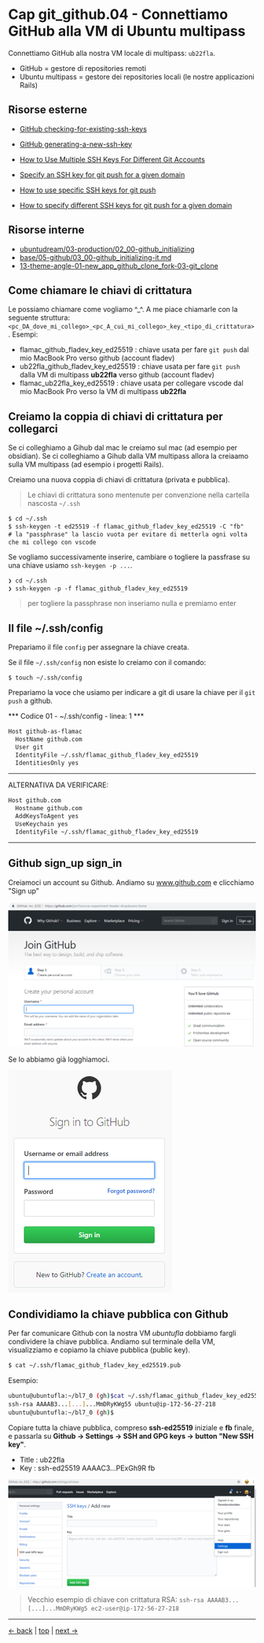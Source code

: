 # <a name="top"></a> Cap git_github.04 - Connettiamo GitHub alla VM di Ubuntu multipass

Connettiamo GitHub alla nostra VM locale di multipass: `ub22fla`.

- GitHub = gestore di repositories remoti
- Ubuntu multipass = gestore dei repositories locali (le nostre applicazioni Rails)



## Risorse esterne

- [GitHub checking-for-existing-ssh-keys](https://help.github.com/en/articles/checking-for-existing-ssh-keys)
- [GitHub generating-a-new-ssh-key](https://help.github.com/en/articles/generating-a-new-ssh-key-and-adding-it-to-the-ssh-agent)
- [How to Use Multiple SSH Keys For Different Git Accounts](https://theboreddev.com/use-multiple-ssh-keys-different-git-accounts/#google_vignette)
- [Specify an SSH key for git push for a given domain](https://stackoverflow.com/questions/7927750/specify-an-ssh-key-for-git-push-for-a-given-domain)

- [How to use specific SSH keys for git push](https://medium.com/@michael.rhema/how-to-use-specific-ssh-keys-for-git-push-4ecf3b31eeb4)
- [How to specify different SSH keys for git push for a given domain](https://thucnc.medium.com/how-to-specify-different-ssh-keys-for-git-push-for-a-given-domain-bef56639dc02)



## Risorse interne

- [ubuntudream/03-production/02_00-github_initializing]()
- [base/05-github/03_00-github_initializing-it.md]()
- [13-theme-angle-01-new_app_github_clone_fork-03-git_clone]()



## Come chiamare le chiavi di crittatura

Le possiamo chiamare come vogliamo ^_^.
A me piace chiamarle con la seguente struttura: `<pc_DA_dove_mi_collego>_<pc_A_cui_mi_collego>_key_<tipo_di_crittatura>`.
Esempi:
- flamac_github_fladev_key_ed25519 : chiave usata per fare `git push` dal mio MacBook Pro verso github (account fladev)
- ub22fla_github_fladev_key_ed25519 : chiave usata per fare `git push` dalla VM di multipass **ub22fla** verso github (account fladev)
- flamac_ub22fla_key_ed25519 : chiave usata per collegare vscode dal mio MacBook Pro verso la VM di multipass **ub22fla**



## Creiamo la coppia di chiavi di crittatura per collegarci

Se ci colleghiamo a Gihub dal mac le creiamo sul mac (ad esempio per obsidian).
Se ci colleghiamo a Gihub dalla VM multipass allora la creiaamo sulla VM multipass (ad esempio i progetti Rails).

Creiamo una nuova coppia di chiavi di crittatura (privata e pubblica).

> Le chiavi di crittatura sono mentenute per convenzione nella cartella nascosta `~/.ssh`

```shell
$ cd ~/.ssh
$ ssh-keygen -t ed25519 -f flamac_github_fladev_key_ed25519 -C "fb"
# la "passphrase" la lascio vuota per evitare di metterla ogni volta che mi collego con vscode
```

Se vogliamo successivamente inserire, cambiare o togliere la passfrase su una chiave usiamo `ssh-keygen -p ...`.

```shell
❯ cd ~/.ssh
❯ ssh-keygen -p -f flamac_github_fladev_key_ed25519
```

> per togliere la passphrase non inseriamo nulla e premiamo enter



## Il file ~/.ssh/config

Prepariamo il file `config` per assegnare la chiave creata.

Se il file `~/.ssh/config` non esiste lo creiamo con il comando:

```shell
$ touch ~/.ssh/config
```

Prepariamo la voce che usiamo per indicare a git di usare la chiave per il `git push` a github.

*** Codice 01 - ~/.ssh/config - linea: 1 ***

```shell
Host github-as-flamac
  HostName github.com
  User git
  IdentityFile ~/.ssh/flamac_github_fladev_key_ed25519
  IdentitiesOnly yes
```

---
ALTERNATIVA DA VERIFICARE:

```shell
Host github.com
  Hostname github.com
  AddKeysToAgent yes
  UseKeychain yes
  IdentityFile ~/.ssh/flamac_github_fladev_key_ed25519
```
---



## Github sign_up sign_in

Creiamoci un account su Github. Andiamo su www.github.com e clicchiamo "Sign up"

![fig01](https://github.com/flaviobordonidev/leanpubabrandnewcms/blob/master/01-base/05-github/03_fig01-github_signup.png)

Se lo abbiamo già logghiamoci.

![fig02](https://github.com/flaviobordonidev/leanpubabrandnewcms/blob/master/01-base/05-github/03_fig02-github_signin.png)



## Condividiamo la chiave pubblica con Github

Per far comunicare Github con la nostra VM *ubuntufla* dobbiamo fargli condividere la chiave pubblica.
Andiamo sul terminale della VM, visualizziamo e copiamo la chiave pubblica (public key).

```bash
$ cat ~/.ssh/flamac_github_fladev_key_ed25519.pub
```

Esempio:
  
```bash
ubuntu@ubuntufla:~/bl7_0 (gh)$cat ~/.ssh/flamac_github_fladev_key_ed25519.pub
ssh-rsa AAAAB3...[...]...MmDRyKWg55 ubuntu@ip-172-56-27-218
ubuntu@ubuntufla:~/bl7_0 (gh)$
```

Copiare tutta la chiave pubblica, compreso **ssh-ed25519** iniziale e **fb** finale, e passarla su **Github -> Settings -> SSH and GPG keys -> button "New SSH key"**.

- Title : ub22fla
- Key   : ssh-ed25519 AAAAC3...PExGh9R fb

![fig03](https://github.com/flaviobordonidev/leanpubabrandnewcms/blob/master/01-base/05-github/03_fig03-github_ssh_public_key.png)

> Vecchio esempio di chiave con crittatura RSA: `ssh-rsa AAAAB3...[...]...MmDRyKWg5 ec2-user@ip-172-56-27-218`



---

[<- back](https://github.com/flaviobordonidev/leanpubabrandnewcms/blob/master/01-base/05-github/02_00-github_readme-it.md)
 | [top](#top) |
[next ->](https://github.com/flaviobordonidev/leanpubabrandnewcms/blob/master/01-base/05-github/04_00-github-multi-users-it.md)
